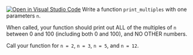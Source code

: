 [![Open in Visual Studio Code](https://classroom.github.com/assets/open-in-vscode-2e0aaae1b6195c2367325f4f02e2d04e9abb55f0b24a779b69b11b9e10269abc.svg)](https://classroom.github.com/online_ide?assignment_repo_id=16858129&assignment_repo_type=AssignmentRepo)
Write a function `print_multiples` with one parameters `n`.

When called, your function should print out ALL of the multiples of `n` between 0 and 100 (including both 0 and 100), and NO OTHER numbers.

Call your function for `n = 2`, `n = 3`, `n = 5`, and `n = 12`.
